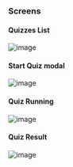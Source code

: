 ### Screens

#### Quizzes List

![image](https://user-images.githubusercontent.com/31013187/170063776-d15e81bd-10f8-4043-806f-f1d828a3afb8.png)

#### Start Quiz modal

![image](https://user-images.githubusercontent.com/31013187/170063862-f0aec0bd-6316-4290-bf4c-ac4a85b657bd.png)

#### Quiz Running 

![image](https://user-images.githubusercontent.com/31013187/170063933-d9dfe89f-9f3f-4971-8edb-f6d3e1765b8f.png)


#### Quiz Result

![image](https://user-images.githubusercontent.com/31013187/170064050-9576dbb7-c07b-48de-b81e-2c503d84654a.png)
